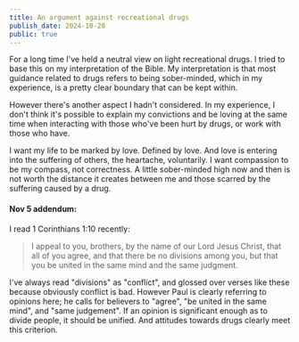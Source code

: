 ```yaml
---
title: An argument against recreational drugs
publish_date: 2024-10-28
public: true
---
```


For a long time I've held a neutral view on light recreational drugs. I tried to base this on my interpretation of the Bible. My interpretation is that most guidance related to drugs refers to being sober-minded, which in my experience, is a pretty clear boundary that can be kept within.

However there's another aspect I hadn't considered. In my experience, I don't think it's possible to explain my convictions and be loving at the same time when interacting with those who've been hurt by drugs, or work with those who have.

I want my life to be marked by love. Defined by love. And love is entering into the suffering of others, the heartache, voluntarily. I want compassion to be my compass, not correctness. A little sober-minded high now and then is not worth the distance it creates between me and those scarred by the suffering caused by a drug.


#### Nov 5 addendum:

I read 1 Corinthians 1:10 recently:

> I appeal to you, brothers, by the name of our Lord Jesus Christ, that all of you agree, and that there be no divisions among you, but that you be united in the same mind and the same judgment.

I've always read "divisions" as "conflict", and glossed over verses like these because obviously conflict is bad. However Paul is clearly referring to opinions here; he calls for believers to "agree", "be united in the same mind", and "same judgement". If an opinion is significant enough as to divide people, it should be unified. And attitudes towards drugs clearly meet this criterion.